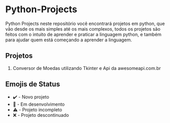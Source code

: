 # Python-Projects
Python Projects  neste repositório você encontrará projetos em python, que vão desde os mais simples até os mais complexos, todos os projetos são feitos com o intuito de aprender e praticar a linguagem python, e também para ajudar quem está começando a aprender a linguagem.

## Projetos

1. Conversor de Moedas utilizando Tkinter e Api da awesomeapi.com.br



## Emojis de Status
- :heavy_check_mark: - Novo projeto
- :construction: - Em desenvolvimento
- :warning: - Projeto incompleto
- :x: - Projeto descontinuado